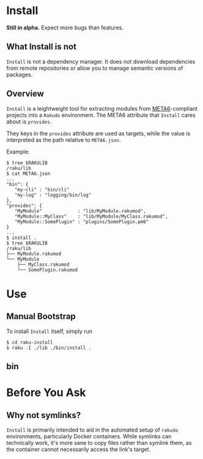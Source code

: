 
# Install

**Still in alpha.** Expect more bugs than features.

## What Install is not

`Install` is not a dependency manager. It does not download dependencies from remote repositories or allow you to manage semantic versions of packages.

## Overview

`Install` is a leightweight tool for extracting modules from [META6](https://github.com/jonathanstowe/META6)-compliant projects into a `Rakudo` environment. The META6 attribute that `Install` cares about is `provides`.

They keys in the `provides` attribute are used as targets, while the value is interpreted as the path relative to `META6.json`.

Example:

```
$ tree $RAKULIB
/raku/lib
$ cat META6.json
...
"bin": {
   "my-cli" : "bin/cli"
   "my-log" : "logging/bin/log"
},
"provides": {
   "MyModule"             : "lib/MyModule.rakumod",
   "MyModule::MyClass"    : "lib/MyModule/MyClass.rakumod",
   "MyModule::SomePlugin" : "plugins/SomePlugin.pm6"
}
...
$ install .
$ tree $RAKULIB
/raku/lib
├── MyModule.rakumod
└── MyModule
    ├── MyClass.rakumod
    └── SomePlugin.rakumod

```

# Use

## Manual Bootstrap

To install `Install` itself, simply run

    $ cd raku-install
    $ raku -I ./lib ./bin/install .

## bin

# Before You Ask

## Why not symlinks?

`Install` is primarily intended to aid in the automated setup of `rakudo` environments, particularly Docker containers. While symlinks can technically work, it's more sane to copy files rather than symlink them, as the container cannot necessarily access the link's target.

